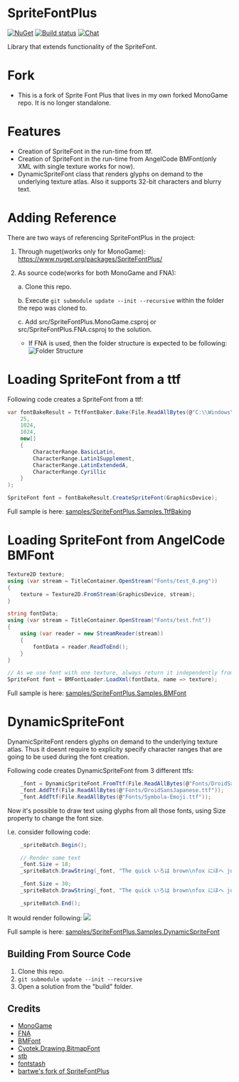 # SpriteFontPlus
[![NuGet](https://img.shields.io/nuget/v/SpriteFontPlus.svg)](https://www.nuget.org/packages/SpriteFontPlus/) [![Build status](https://ci.appveyor.com/api/projects/status/2mbacxymarcxq4we?svg=true)](https://ci.appveyor.com/project/RomanShapiro/spritefontplus) [![Chat](https://img.shields.io/discord/628186029488340992.svg)](https://discord.gg/ZeHxhCY)

Library that extends functionality of the SpriteFont.

# Fork
* This is a fork of Sprite Font Plus that lives in my own forked MonoGame repo. It is no longer standalone.

# Features
* Creation of SpriteFont in the run-time from ttf.
* Creation of SpriteFont in the run-time from AngelCode BMFont(only XML with single texture works for now).
* DynamicSpriteFont class that renders glyphs on demand to the underlying texture atlas. Also it supports 32-bit characters and blurry text.

# Adding Reference
There are two ways of referencing SpriteFontPlus in the project:
1. Through nuget(works only for MonoGame): https://www.nuget.org/packages/SpriteFontPlus/
2. As source code(works for both MonoGame and FNA):
    
    a. Clone this repo.
    
    b. Execute `git submodule update --init --recursive` within the folder the repo was cloned to.
    
    c. Add src/SpriteFontPlus.MonoGame.csproj or src/SpriteFontPlus.FNA.csproj to the solution.

      * If FNA is used, then the folder structure is expected to be following: ![Folder Structure](/images/FolderStructure.png)
            
# Loading SpriteFont from a ttf
Following code creates a SpriteFont from a ttf:
```c#
var fontBakeResult = TtfFontBaker.Bake(File.ReadAllBytes(@"C:\\Windows\\Fonts\arial.ttf"),
	25,
	1024,
	1024,
	new[]
	{
		CharacterRange.BasicLatin,
		CharacterRange.Latin1Supplement,
		CharacterRange.LatinExtendedA,
		CharacterRange.Cyrillic
	}
);

SpriteFont font = fontBakeResult.CreateSpriteFont(GraphicsDevice);
```
Full sample is here:
[samples/SpriteFontPlus.Samples.TtfBaking](samples/SpriteFontPlus.Samples.TtfBaking)


# Loading SpriteFont from AngelCode BMFont
```c#
Texture2D texture;
using (var stream = TitleContainer.OpenStream("Fonts/test_0.png"))
{
	texture = Texture2D.FromStream(GraphicsDevice, stream);
}

string fontData;
using (var stream = TitleContainer.OpenStream("Fonts/test.fnt"))
{
	using (var reader = new StreamReader(stream))
	{
		fontData = reader.ReadToEnd();
	}
}

// As we use font with one texture, always return it independently from requested name
SpriteFont font = BMFontLoader.LoadXml(fontData, name => texture);
```

Full sample is here:
[samples/SpriteFontPlus.Samples.BMFont](samples/SpriteFontPlus.Samples.BMFont)


# DynamicSpriteFont
DynamicSpriteFont renders glyphs on demand to the underlying texture atlas. Thus it doesnt require to explicity specify character ranges that are going to be used during the font creation.

Following code creates DynamicSpriteFont from 3 different ttfs:
```c#
	_font = DynamicSpriteFont.FromTtf(File.ReadAllBytes(@"Fonts/DroidSans.ttf"), 20);
	_font.AddTtf(File.ReadAllBytes(@"Fonts/DroidSansJapanese.ttf"));
	_font.AddTtf(File.ReadAllBytes(@"Fonts/Symbola-Emoji.ttf"));
```			

Now it's possible to draw text using glyphs from all those fonts, using Size property to change the font size. 

I.e. consider following code:
```c#
	_spriteBatch.Begin();

	// Render some text
	_font.Size = 18;
	_spriteBatch.DrawString(_font, "The quick いろは brown\nfox にほへ jumps over\nt🙌h📦e l👏a👏zy dog", new Vector2(0, 0), Color.White);

	_font.Size = 30;
	_spriteBatch.DrawString(_font, "The quick いろは brown\nfox にほへ jumps over\nt🙌h📦e l👏a👏zy dog", new Vector2(0, 80), Color.Yellow);

	_spriteBatch.End();
```

It would render following:
![](/images/sampleDynamicSpriteFont.png)

Full sample is here:
[samples/SpriteFontPlus.Samples.DynamicSpriteFont](samples/SpriteFontPlus.Samples.DynamicSpriteFont)

## Building From Source Code
1. Clone this repo.
2. `git submodule update --init --recursive`
3. Open a solution from the "build" folder.

## Credits
* [MonoGame](http://www.monogame.net/)
* [FNA](https://github.com/FNA-XNA/FNA)
* [BMFont](https://www.angelcode.com/products/bmfont/)
* [Cyotek.Drawing.BitmapFont](https://github.com/cyotek/Cyotek.Drawing.BitmapFont)
* [stb](https://github.com/nothings/stb)
* [fontstash](https://github.com/memononen/fontstash)
* [bartwe's fork of SpriteFontPlus](https://github.com/bartwe/SpriteFontPlus)
